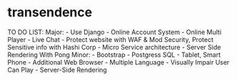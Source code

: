 # transendence
TO DO LIST:
  Major:
    - Use Django
    - Online Account System
    - Online Multi Player
    - Live Chat
    - Protect website with WAF & Mod Security, Protect Sensitive info with Hashi Corp
    - Micro Service architecture
    - Server Side Rendering With Pong
  Minor:
    - Bootstrap
    - Postgress SQL
    - Tablet, Smart Phone
    - Additional Web Browser
    - Multiple Language
    - Visually Impair User Can Play
    - Server-Side Rendering
